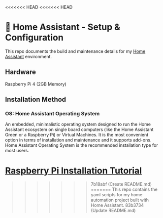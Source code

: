 <<<<<<< HEAD
<<<<<<< HEAD
# 🔩 Home Assistant - Setup & Configuration

This repo documents the build and maintenance details for my [Home Assistant](https://www.home-assistant.io) environment.

## Hardware
Raspberry Pi 4 (2GB Memory)

## Installation Method

### OS: Home Assistant Operating System
An embedded, minimalistic operating system designed to run the Home Assistant ecosystem on single board computers (like the Home Assistant Green or a Raspberry Pi) or Virtual Machines. It is the most convenient option in terms of installation and maintenance and it supports add-ons. Home Assistant Operating System is the recommended installation type for most users.

[Raspberry Pi Installation Tutorial](https://www.home-assistant.io/installation/raspberrypi)
=======

>>>>>>> 7b18abf (Create README.md)
=======
This repo contains the yaml scripts for my home automation project built with Home Assistant.
>>>>>>> 83b3734 (Update README.md)
